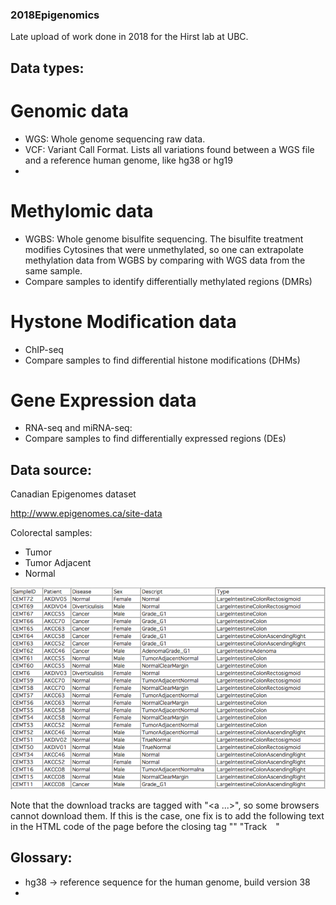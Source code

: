 ### 2018Epigenomics
Late upload of work done in 2018 for the Hirst lab at UBC.

## Data types:
# Genomic data
- WGS: Whole genome sequencing raw data.
- VCF: Variant Call Format. Lists all variations found between a WGS file and a reference human genome, like hg38 or hg19
- 

# Methylomic data 
- WGBS: Whole genome bisulfite sequencing. The bisulfite treatment modifies Cytosines that were unmethylated, so one can extrapolate methylation data from WGBS by comparing with WGS data from the same sample.
- Compare samples to identify differentially methylated regions (DMRs)

# Hystone Modification data
- ChIP-seq 
- Compare samples to find differential histone modifications (DHMs)


# Gene Expression data
- RNA-seq and miRNA-seq: 
- Compare samples to find differentially expressed regions (DEs)


## Data source:
Canadian Epigenomes dataset

http://www.epigenomes.ca/site-data

Colorectal samples:
- Tumor
- Tumor Adjacent
- Normal

![image](https://github.com/GiulioSP/2018Epigenomics/blob/main/new_files/data_breakdown.png)

Note that the download tracks are tagged with "<a ...>", so some browsers cannot download them. If this is the case, one fix is to add the following text in the HTML code of the page before the closing tag "</a>"
"Track <i class="icon-download" style="padding-top:10px;padding-left:10px;"></i> 	"



## Glossary:
- hg38 -> reference sequence for the human genome, build version 38
- 
